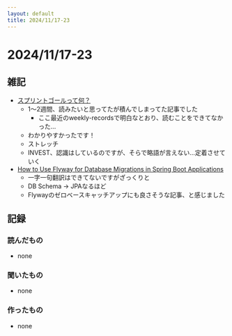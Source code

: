 ```yaml
---
layout: default
title: 2024/11/17-23
---
```


# 2024/11/17-23

## 雑記

* [スプリントゴールって何？](https://miholovesq.hatenablog.com/entry/2022/07/29/120418)
  * 1〜2週間、読みたいと思ってたが積んでしまってた記事でした
    * ここ最近のweekly-recordsで明白なとおり、読むことをできてなかった…
  * わかりやすかったです！
  * ストレッチ
  * INVEST、認識はしているのですが、そらで略語が言えない…定着させていく
* [How to Use Flyway for Database Migrations in Spring Boot Applications](https://blog.jetbrains.com/idea/2024/11/how-to-use-flyway-for-database-migrations-in-spring-boot-applications/)
  * 一字一句翻訳はできてないですがざっくりと
  * DB Schema → JPAなるほど
  * Flywayのゼロベースキャッチアップにも良さそうな記事、と感じました

## 記録

### 読んだもの

* none

### 聞いたもの

* none

### 作ったもの

* none
